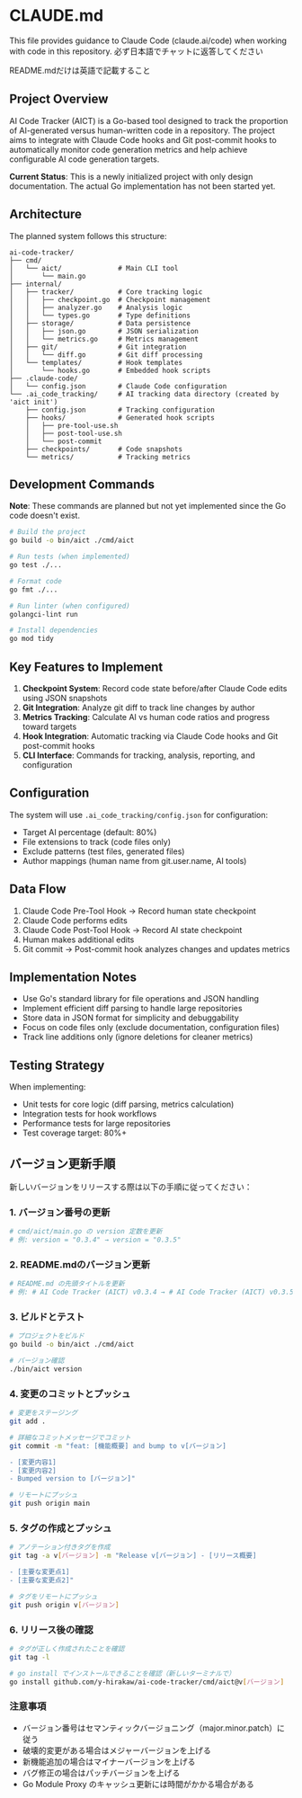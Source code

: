 # CLAUDE.md

This file provides guidance to Claude Code (claude.ai/code) when working with code in this repository.
必ず日本語でチャットに返答してください

README.mdだけは英語で記載すること

## Project Overview

AI Code Tracker (AICT) is a Go-based tool designed to track the proportion of AI-generated versus human-written code in a repository. The project aims to integrate with Claude Code hooks and Git post-commit hooks to automatically monitor code generation metrics and help achieve configurable AI code generation targets.

**Current Status**: This is a newly initialized project with only design documentation. The actual Go implementation has not been started yet.

## Architecture

The planned system follows this structure:

```
ai-code-tracker/
├── cmd/
│   └── aict/              # Main CLI tool
│       └── main.go
├── internal/
│   ├── tracker/           # Core tracking logic
│   │   ├── checkpoint.go  # Checkpoint management
│   │   ├── analyzer.go    # Analysis logic
│   │   └── types.go       # Type definitions
│   ├── storage/           # Data persistence
│   │   ├── json.go        # JSON serialization
│   │   └── metrics.go     # Metrics management
│   ├── git/               # Git integration
│   │   └── diff.go        # Git diff processing
│   └── templates/         # Hook templates
│       └── hooks.go       # Embedded hook scripts
├── .claude-code/
│   └── config.json        # Claude Code configuration
└── .ai_code_tracking/     # AI tracking data directory (created by 'aict init')
    ├── config.json        # Tracking configuration
    ├── hooks/             # Generated hook scripts
    │   ├── pre-tool-use.sh
    │   ├── post-tool-use.sh
    │   └── post-commit
    ├── checkpoints/       # Code snapshots
    └── metrics/           # Tracking metrics
```

## Development Commands

**Note**: These commands are planned but not yet implemented since the Go code doesn't exist.

```bash
# Build the project
go build -o bin/aict ./cmd/aict

# Run tests (when implemented)
go test ./...

# Format code
go fmt ./...

# Run linter (when configured)
golangci-lint run

# Install dependencies
go mod tidy
```

## Key Features to Implement

1. **Checkpoint System**: Record code state before/after Claude Code edits using JSON snapshots
2. **Git Integration**: Analyze git diff to track line changes by author
3. **Metrics Tracking**: Calculate AI vs human code ratios and progress toward targets
4. **Hook Integration**: Automatic tracking via Claude Code hooks and Git post-commit hooks
5. **CLI Interface**: Commands for tracking, analysis, reporting, and configuration

## Configuration

The system will use `.ai_code_tracking/config.json` for configuration:
- Target AI percentage (default: 80%)
- File extensions to track (code files only)
- Exclude patterns (test files, generated files)
- Author mappings (human name from git.user.name, AI tools)

## Data Flow

1. Claude Code Pre-Tool Hook → Record human state checkpoint
2. Claude Code performs edits
3. Claude Code Post-Tool Hook → Record AI state checkpoint  
4. Human makes additional edits
5. Git commit → Post-commit hook analyzes changes and updates metrics

## Implementation Notes

- Use Go's standard library for file operations and JSON handling
- Implement efficient diff parsing to handle large repositories
- Store data in JSON format for simplicity and debuggability
- Focus on code files only (exclude documentation, configuration files)
- Track line additions only (ignore deletions for cleaner metrics)

## Testing Strategy

When implementing:
- Unit tests for core logic (diff parsing, metrics calculation)
- Integration tests for hook workflows
- Performance tests for large repositories
- Test coverage target: 80%+

## バージョン更新手順

新しいバージョンをリリースする際は以下の手順に従ってください：

### 1. バージョン番号の更新
```bash
# cmd/aict/main.go の version 定数を更新
# 例: version = "0.3.4" → version = "0.3.5"
```

### 2. README.mdのバージョン更新
```bash
# README.md の先頭タイトルを更新
# 例: # AI Code Tracker (AICT) v0.3.4 → # AI Code Tracker (AICT) v0.3.5
```

### 3. ビルドとテスト
```bash
# プロジェクトをビルド
go build -o bin/aict ./cmd/aict

# バージョン確認
./bin/aict version
```

### 4. 変更のコミットとプッシュ
```bash
# 変更をステージング
git add .

# 詳細なコミットメッセージでコミット
git commit -m "feat: [機能概要] and bump to v[バージョン]

- [変更内容1]
- [変更内容2]
- Bumped version to [バージョン]"

# リモートにプッシュ
git push origin main
```

### 5. タグの作成とプッシュ
```bash
# アノテーション付きタグを作成
git tag -a v[バージョン] -m "Release v[バージョン] - [リリース概要]

- [主要な変更点1]
- [主要な変更点2]"

# タグをリモートにプッシュ
git push origin v[バージョン]
```

### 6. リリース後の確認
```bash
# タグが正しく作成されたことを確認
git tag -l

# go install でインストールできることを確認（新しいターミナルで）
go install github.com/y-hirakaw/ai-code-tracker/cmd/aict@v[バージョン]
```

### 注意事項
- バージョン番号はセマンティックバージョニング（major.minor.patch）に従う
- 破壊的変更がある場合はメジャーバージョンを上げる
- 新機能追加の場合はマイナーバージョンを上げる
- バグ修正の場合はパッチバージョンを上げる
- Go Module Proxy のキャッシュ更新には時間がかかる場合がある